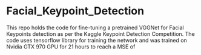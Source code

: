 # Facial_Keypoint_Detection
This repo holds the code for fine-tuning a pretrained VGGNet for Facial Keypoints detection as per the Kaggle Keypoint Detection Competition. The code uses tensorflow library for training the network and was trained on Nvidia GTX 970 GPU for 21 hours to reach a MSE of 
